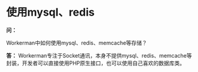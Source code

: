 # 使用mysql、redis

**问：**

Workerman中如何使用mysql、redis、memcache等存储？

**答：**
Workerman专注于Socket通讯，本身不提供mysql、redis、memcache等封装，开发者可以直接使用PHP原生接口，也可以使用自己喜欢的数据库类。

